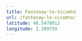 ```yaml
---
title: Fontenay-le-Vicomte
url: /fontenay-le-vicomte/
latitude: 48.5478012
longitude: 2.399759
---
```

